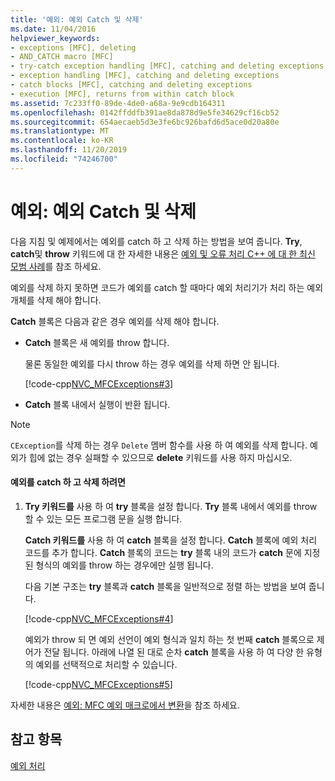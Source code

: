```yaml
---
title: '예외: 예외 Catch 및 삭제'
ms.date: 11/04/2016
helpviewer_keywords:
- exceptions [MFC], deleting
- AND_CATCH macro [MFC]
- try-catch exception handling [MFC], catching and deleting exceptions
- exception handling [MFC], catching and deleting exceptions
- catch blocks [MFC], catching and deleting exceptions
- execution [MFC], returns from within catch block
ms.assetid: 7c233ff0-89de-4de0-a68a-9e9cdb164311
ms.openlocfilehash: 0142ffddfb391ae8da878d9e5fe34629cf16cb52
ms.sourcegitcommit: 654aecaeb5d3e3fe6bc926bafd6d5ace0d20a80e
ms.translationtype: MT
ms.contentlocale: ko-KR
ms.lasthandoff: 11/20/2019
ms.locfileid: "74246700"
---
```

# <a name="exceptions-catching-and-deleting-exceptions"></a>예외: 예외 Catch 및 삭제

다음 지침 및 예제에서는 예외를 catch 하 고 삭제 하는 방법을 보여 줍니다. **Try**, **catch**및 **throw** 키워드에 대 한 자세한 내용은 [예외 및 오류 처리 C++ 에 대 한 최신 모범 사례](../cpp/errors-and-exception-handling-modern-cpp.md)를 참조 하세요.

예외를 삭제 하지 못하면 코드가 예외를 catch 할 때마다 예외 처리기가 처리 하는 예외 개체를 삭제 해야 합니다.

**Catch** 블록은 다음과 같은 경우 예외를 삭제 해야 합니다.

- **Catch** 블록은 새 예외를 throw 합니다.

   물론 동일한 예외를 다시 throw 하는 경우 예외를 삭제 하면 안 됩니다.

   [!code-cpp[NVC_MFCExceptions#3](../mfc/codesnippet/cpp/exceptions-catching-and-deleting-exceptions_1.cpp)]

- **Catch** 블록 내에서 실행이 반환 됩니다.

> [!NOTE]
>  `CException`를 삭제 하는 경우 `Delete` 멤버 함수를 사용 하 여 예외를 삭제 합니다. 예외가 힙에 없는 경우 실패할 수 있으므로 **delete** 키워드를 사용 하지 마십시오.

#### <a name="to-catch-and-delete-exceptions"></a>예외를 catch 하 고 삭제 하려면

1. **Try 키워드를** 사용 하 여 **try** 블록을 설정 합니다. **Try** 블록 내에서 예외를 throw 할 수 있는 모든 프로그램 문을 실행 합니다.

   **Catch 키워드를** 사용 하 여 **catch** 블록을 설정 합니다. **Catch** 블록에 예외 처리 코드를 추가 합니다. **Catch** 블록의 코드는 **try** 블록 내의 코드가 **catch** 문에 지정 된 형식의 예외를 throw 하는 경우에만 실행 됩니다.

   다음 기본 구조는 **try** 블록과 **catch** 블록을 일반적으로 정렬 하는 방법을 보여 줍니다.

   [!code-cpp[NVC_MFCExceptions#4](../mfc/codesnippet/cpp/exceptions-catching-and-deleting-exceptions_2.cpp)]

   예외가 throw 되 면 예외 선언이 예외 형식과 일치 하는 첫 번째 **catch** 블록으로 제어가 전달 됩니다. 아래에 나열 된 대로 순차 **catch** 블록을 사용 하 여 다양 한 유형의 예외를 선택적으로 처리할 수 있습니다.

   [!code-cpp[NVC_MFCExceptions#5](../mfc/codesnippet/cpp/exceptions-catching-and-deleting-exceptions_3.cpp)]

자세한 내용은 [예외: MFC 예외 매크로에서 변환](../mfc/exceptions-converting-from-mfc-exception-macros.md)을 참조 하세요.

## <a name="see-also"></a>참고 항목

[예외 처리](../mfc/exception-handling-in-mfc.md)
